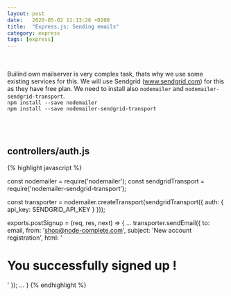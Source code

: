 ```yaml
---
layout: post
date:   2020-05-02 11:13:26 +0200
title:  "Express.js: Sending emails"
category: express
tags: [express]
---
```



<br /><br />
Builind own mailserver is very complex task, thats why we use some existing services for this. We will use Sendgrid (www.sendgrid.com) for this as they have free plan. We need to install also `nodemailer` and `nodemailer-sendgrid-transport`. <br />
`npm install --save nodemailer` <br />
`npm install --save nodemailer-sendgrid-transport`


<br /><br />


<h2>controllers/auth.js</h2>
{% highlight javascript %}

const nodemailer = require('nodemailer');
const sendgridTransport = require('nodemailer-sendgrid-transport');

const transporter = nodemailer.createTransport(sendgridTransport({
    auth: {
        api_key: SENDGRID_API_KEY
    }
}));




exports.postSignup = (req, res, next) => {
   ...
    transporter.sendEmail({
                to: email,
                from: 'shop@node-complete.com',
                subject: 'New account registration',
                html: '<h1>You successfully signed up !</h1>'
            });
   ...
}
{% endhighlight %}
<br /><br />
